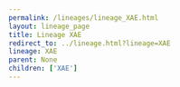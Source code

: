 ```yaml
---
permalink: /lineages/lineage_XAE.html
layout: lineage_page
title: Lineage XAE
redirect_to: ../lineage.html?lineage=XAE
lineage: XAE
parent: None
children: ['XAE']
---
```

